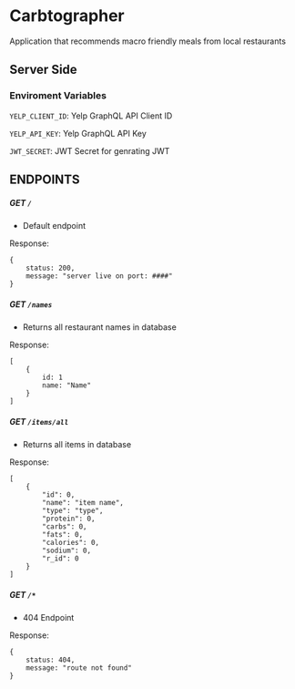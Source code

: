 # Carbtographer
Application that recommends macro friendly meals from local restaurants 


## Server Side

### Enviroment Variables

`YELP_CLIENT_ID`: Yelp GraphQL API Client ID

`YELP_API_KEY`: Yelp GraphQL API Key

`JWT_SECRET`: JWT Secret for genrating JWT

## ENDPOINTS

##### GET `/`

- Default endpoint

Response:
```
{
    status: 200,
    message: "server live on port: ####"
}
```

##### GET `/names`

- Returns all restaurant names in database

Response:
```
[
    {
        id: 1
        name: "Name"
    }
]
```

##### GET `/items/all`

- Returns all items in database

Response:
```
[
    {
        "id": 0,
        "name": "item name",
        "type": "type",
        "protein": 0,
        "carbs": 0,
        "fats": 0,
        "calories": 0,
        "sodium": 0,
        "r_id": 0
    }
]
```

##### GET `/*`

- 404 Endpoint

Response:
```
{
    status: 404,
    message: "route not found"
}
```